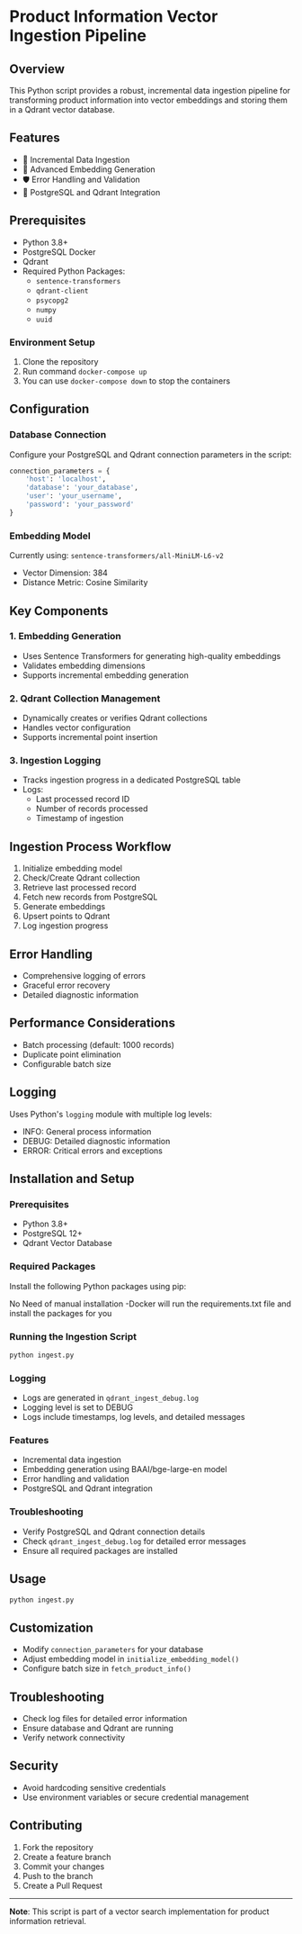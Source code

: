 # Product Information Vector Ingestion Pipeline

## Overview
This Python script provides a robust, incremental data ingestion pipeline for transforming product information into vector embeddings and storing them in a Qdrant vector database.

## Features
- 🔄 Incremental Data Ingestion
- 🧠 Advanced Embedding Generation
- 🛡️ Error Handling and Validation
- 💾 PostgreSQL and Qdrant Integration

## Prerequisites
- Python 3.8+
- PostgreSQL
Docker
- Qdrant
- Required Python Packages:
  - `sentence-transformers`
  - `qdrant-client`
  - `psycopg2`
  - `numpy`
  - `uuid`

### Environment Setup
1. Clone the repository
2. Run command `docker-compose up`
3. You can use `docker-compose down` to stop the containers


## Configuration
### Database Connection
Configure your PostgreSQL and Qdrant connection parameters in the script:
```python
connection_parameters = {
    'host': 'localhost',
    'database': 'your_database',
    'user': 'your_username',
    'password': 'your_password'
}
```

### Embedding Model
Currently using: `sentence-transformers/all-MiniLM-L6-v2`
- Vector Dimension: 384
- Distance Metric: Cosine Similarity

## Key Components

### 1. Embedding Generation
- Uses Sentence Transformers for generating high-quality embeddings
- Validates embedding dimensions
- Supports incremental embedding generation

### 2. Qdrant Collection Management
- Dynamically creates or verifies Qdrant collections
- Handles vector configuration
- Supports incremental point insertion

### 3. Ingestion Logging
- Tracks ingestion progress in a dedicated PostgreSQL table
- Logs:
  - Last processed record ID
  - Number of records processed
  - Timestamp of ingestion

## Ingestion Process Workflow
1. Initialize embedding model
2. Check/Create Qdrant collection
3. Retrieve last processed record
4. Fetch new records from PostgreSQL
5. Generate embeddings
6. Upsert points to Qdrant
7. Log ingestion progress

## Error Handling
- Comprehensive logging of errors
- Graceful error recovery
- Detailed diagnostic information

## Performance Considerations
- Batch processing (default: 1000 records)
- Duplicate point elimination
- Configurable batch size

## Logging
Uses Python's `logging` module with multiple log levels:
- INFO: General process information
- DEBUG: Detailed diagnostic information
- ERROR: Critical errors and exceptions

## Installation and Setup

### Prerequisites
- Python 3.8+
- PostgreSQL 12+
- Qdrant Vector Database

### Required Packages
Install the following Python packages using pip:

No Need of manual installation -Docker will run the requirements.txt file and install the packages for you


### Running the Ingestion Script
```bash
python ingest.py
```

### Logging
- Logs are generated in `qdrant_ingest_debug.log`
- Logging level is set to DEBUG
- Logs include timestamps, log levels, and detailed messages

### Features
- Incremental data ingestion
- Embedding generation using BAAI/bge-large-en model
- Error handling and validation
- PostgreSQL and Qdrant integration

### Troubleshooting
- Verify PostgreSQL and Qdrant connection details
- Check `qdrant_ingest_debug.log` for detailed error messages
- Ensure all required packages are installed

## Usage
```bash
python ingest.py
```

## Customization
- Modify `connection_parameters` for your database
- Adjust embedding model in `initialize_embedding_model()`
- Configure batch size in `fetch_product_info()`

## Troubleshooting
- Check log files for detailed error information
- Ensure database and Qdrant are running
- Verify network connectivity

## Security
- Avoid hardcoding sensitive credentials
- Use environment variables or secure credential management

## Contributing
1. Fork the repository
2. Create a feature branch
3. Commit your changes
4. Push to the branch
5. Create a Pull Request


---

**Note**: This script is part of a vector search implementation for product information retrieval.
